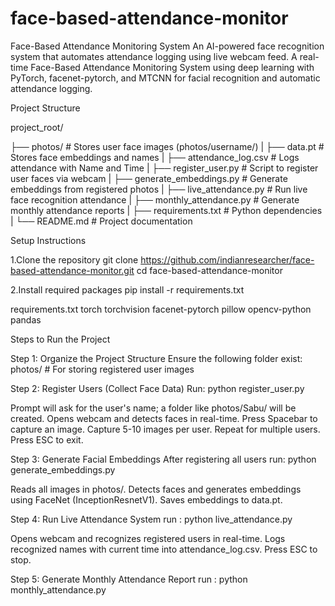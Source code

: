 # face-based-attendance-monitor
Face-Based Attendance Monitoring System
An AI-powered face recognition system that automates attendance logging using live webcam feed.
A real-time Face-Based Attendance Monitoring System using deep learning with PyTorch, facenet-pytorch, and MTCNN for facial recognition and automatic attendance logging.

Project Structure

project_root/

├── photos/                 # Stores user face images (photos/username/)
|
├── data.pt                 # Stores face embeddings and names
|
├── attendance_log.csv      # Logs attendance with Name and Time
|
├── register_user.py        # Script to register user faces via webcam
|
├── generate_embeddings.py  # Generate embeddings from registered photos
|
├── live_attendance.py      # Run live face recognition attendance
|
├── monthly_attendance.py   # Generate monthly attendance reports
|
├── requirements.txt        # Python dependencies
|
└── README.md               # Project documentation

Setup Instructions

1.Clone the repository
git clone https://github.com/indianresearcher/face-based-attendance-monitor.git
cd face-based-attendance-monitor

2.Install required packages
pip install -r requirements.txt

requirements.txt
torch
torchvision
facenet-pytorch
pillow
opencv-python
pandas

Steps to Run the Project

Step 1: Organize the Project Structure
Ensure the following folder exist: photos/          # For storing registered user images

Step 2: Register Users (Collect Face Data)
Run: python register_user.py

Prompt will ask for the user's name; a folder like photos/Sabu/ will be created.
Opens webcam and detects faces in real-time.
Press Spacebar to capture an image.
Capture 5-10 images per user.
Repeat for multiple users.
Press ESC to exit.

Step 3: Generate Facial Embeddings
After registering all users run: python generate_embeddings.py

Reads all images in photos/.
Detects faces and generates embeddings using FaceNet (InceptionResnetV1).
Saves embeddings to data.pt.

Step 4: Run Live Attendance System
run : python live_attendance.py

Opens webcam and recognizes registered users in real-time.
Logs recognized names with current time into attendance_log.csv.
Press ESC to stop.

Step 5: Generate Monthly Attendance Report
run : python monthly_attendance.py

